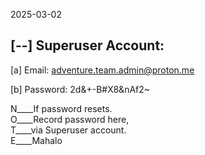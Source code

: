 2025-03-02 

[--] Superuser Account:
-----------------------
  [a] Email: 
  adventure.team.admin@proton.me

  [b] Password:
  2d&+-B#X8&nAf2~

N____If password resets.    
O____Record password here,    
T____via Superuser account.    
E____Mahalo    
